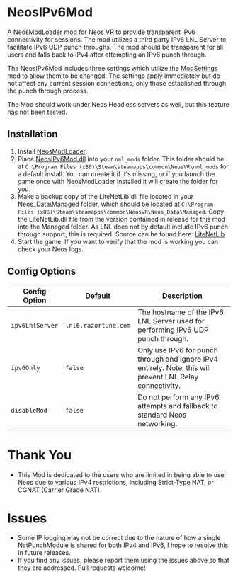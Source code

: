 # NeosIPv6Mod

A [NeosModLoader](https://github.com/zkxs/NeosModLoader) mod for [Neos VR](https://neos.com/) to provide transparent IPv6 connectivity for sessions. The mod utilizes a third party IPv6 LNL Server to facilitate IPv6 UDP punch throughs. The mod should be transparent for all users and falls back to IPv4 after attempting an IPv6 punch through.

The NeosIPv6Mod includes three settings which utilize the [ModSettings](https://github.com/badhaloninja/NeosModSettings) mod to allow them to be changed. The settings apply immediately but do not affect any current session connections, only those established through the punch through process.

The Mod should work under Neos Headless servers as well, but this feature has not been tested.


## Installation

1. Install [NeosModLoader](https://github.com/zkxs/NeosModLoader).
1. Place [NeosIPv6Mod.dll](https://github.com/bontebok/NeosIPv6Mod/releases) into your `nml_mods` folder. This folder should be at `C:\Program Files (x86)\Steam\steamapps\common\NeosVR\nml_mods` for a default install. You can create it if it's missing, or if you launch the game once with NeosModLoader installed it will create the folder for you.
1. Make a backup copy of the LiteNetLib.dll file located in your Neos_Data\Managed folder, which should be located at `C:\Program Files (x86)\Steam\steamapps\common\NeosVR\Neos_Data\Managed`. Copy the LiteNetLib.dll file from the version contained in release for this mod into the Managed folder. As LNL does not by default include IPv6 punch through support, this is required. Source can be found here: [LiteNetLib](https://github.com/bontebok/LiteNetLib)
1. Start the game. If you want to verify that the mod is working you can check your Neos logs.


## Config Options

|Config Option   |Default              |Description                                                                                               |
|----------------|---------------------|----------------------------------------------------------------------------------------------------------|
|`ipv6LnlServer` |`lnl6.razortune.com` |The hostname of the IPv6 LNL Server used for performing IPv6 UDP punch through.                           |
|`ipv6Only`      |`false`              |Only use IPv6 for punch through and ignore IPv4 entirely. Note, this will prevent LNL Relay connectivity. |
|`disableMod`    |`false`              |Do not perform any IPv6 attempts and fallback to standard Neos networking.                                |


# Thank You

* This Mod is dedicated to the users who are limited in being able to use Neos due to various IPv4 restrictions, including Strict-Type NAT, or CGNAT (Carrier Grade NAT).


# Issues

* Some IP logging may not be correct due to the nature of how a single NatPunchModule is shared for both IPv4 and IPv6, I hope to resolve this in future releases.
* If you find any issues, please report them using the issues above so that they are addressed. Pull requests welcome!
